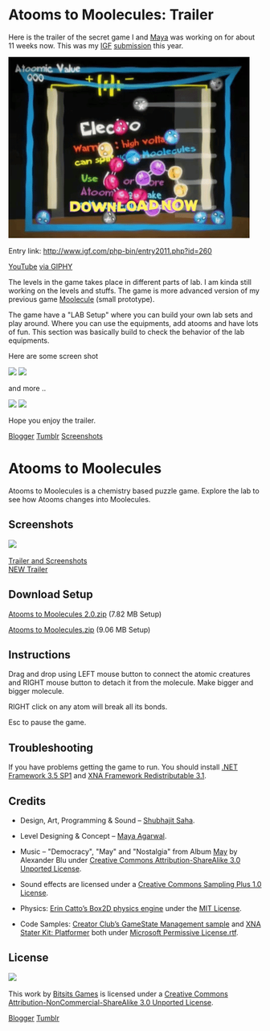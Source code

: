 Atooms to Moolecules: Trailer
===
Here is the trailer of the secret game I and [Maya][Maya Agarwal] was working on for about 11 weeks now. This was my [IGF] [submission] this year. 

[![](https://github.com/Bitsits/Atooms-to-Moolecules-video/raw/master/dypmpdIuuGgOlfM4qH.gif)][video]

Entry link: http://www.igf.com/php-bin/entry2011.php?id=260

[YouTube][video]
[via GIPHY](https://giphy.com/gifs/dypmpdIuuGgOlfM4qH)

[video]: https://youtu.be/F1EuZnheoMQ

The levels in the game takes place in different parts of lab. I am kinda still working on the levels and stuffs. The game is more advanced version of my previous game [Moolecule] (small prototype). 

The game have a "LAB Setup" where you can build your own lab sets and play around. Where you can use the equipments, add atooms and have lots of fun. This section was basically build to check the behavior of the lab equipments. 

Here are some screen shot 

![](https://raw.githubusercontent.com/Bitsits/Atooms-to-Moolecules/master/Blog/Atooms%20to%20Moolecules1.PNG)
![](https://raw.githubusercontent.com/Bitsits/Atooms-to-Moolecules/master/Blog/Atooms%20to%20Moolecules2.png)

and more ..

![](https://raw.githubusercontent.com/Bitsits/Atooms-to-Moolecules/master/Blog/Atooms%20to%20Moolecules3.png)
![](https://raw.githubusercontent.com/Bitsits/Atooms-to-Moolecules/master/Blog/Atooms%20to%20Moolecules4.png)

Hope you enjoy the trailer.

[Moolecule]: https://bitsits.blogspot.com/2010/07/moolecule.html
[IGF]: http://www.igf.com/
[submission]: http://www.igf.com/php-bin/entry2011.php?id=260

[Blogger](https://bitsits.blogspot.com/2010/10/atooms-to-moolecule-trailer.html)
[Tumblr](https://bitsits.tumblr.com/post/96200793650/atooms-to-moolecules-trailer-here-is-the-trailer)
[Screenshots](https://bitsits.tumblr.com/post/96201771160/here-are-some-screen-shot-of-the-game)

Atooms to Moolecules
===
Atooms to Moolecules is a chemistry based puzzle game. Explore the lab to see how Atooms changes into Moolecules.

Screenshots
---
![](https://raw.githubusercontent.com/Bitsits/Atooms-to-Moolecules/master/Blog/Atooms%20to%20Moolecules1.PNG)

[Trailer and Screenshots](https://bitsits.blogspot.com/2010/10/atooms-to-moolecule-trailer.html)  
[NEW Trailer](https://bitsits.blogspot.com/2011/02/atooms-to-moolecule-new-trailer.html)

Download Setup
---
[Atooms to Moolecules 2.0.zip][zip2] (7.82 MB Setup)

[Atooms to Moolecules.zip][zip] (9.06 MB Setup) 


Instructions
---
Drag and drop using LEFT mouse button to connect the atomic creatures and RIGHT mouse button to detach it from the molecule. Make bigger and bigger molecule.

RIGHT click on any atom will break all its bonds.

Esc to pause the game.


Troubleshooting
---
If you have problems getting the game to run. You should install [.NET Framework 3.5 SP1] and [XNA Framework Redistributable 3.1].


Credits
---
- Design, Art, Programming & Sound – [Shubhajit Saha].

- Level Designing & Concept – [Maya Agarwal]. 

- Music – "Democracy", "May" and "Nostalgia" from Album [May](http://www.jamendo.com/en/album/149) by Alexander Blu under [Creative Commons Attribution-ShareAlike 3.0 Unported License].

- Sound effects are licensed under a [Creative Commons Sampling Plus 1.0 License].

- Physics: [Erin Catto’s Box2D physics engine](http://www.box2d.org/) under the [MIT License].

- Code Samples: [Creator Club’s GameState Management sample] and [XNA Stater Kit: Platformer] both under [Microsoft Permissive License.rtf].


License
---
![](https://raw.githubusercontent.com/Bitsits/Atooms-to-Moolecules/master/Blog/cc.png)

This work by [Bitsits Games] is licensed under a [Creative Commons Attribution-NonCommercial-ShareAlike 3.0 Unported License].


[.NET Framework 3.5 SP1]: http://www.microsoft.com/downloads/details.aspx?FamilyID=ab99342f-5d1a-413d-8319-81da479ab0d7
[XNA Framework Redistributable 3.1]: http://www.microsoft.com/downloads/details.aspx?FamilyID=53867a2a-e249-4560-8011-98eb3e799ef2
[Windows Installer 3.1]: http://www.microsoft.com/downloads/details.aspx?displaylang=en&FamilyID=889482fc-5f56-4a38-b838-de776fd4138c

[Creator Club’s GameState Management sample]: http://creators.xna.com/en-US/samples/gamestatemanagement
[XNA Stater Kit: Platformer]: http://msdn.microsoft.com/en-us/library/dd254918.aspx
[Microsoft Permissive License.rtf]: http://creators.xna.com/downloads/?id=15

[MIT License]: http://www.opensource.org/licenses/mit-license.php
[Creative Commons Sampling Plus 1.0 License]: http://creativecommons.org/licenses/sampling+/1.0/
[Creative Commons Attribution-ShareAlike 3.0 Unported License]: http://creativecommons.org/licenses/by-sa/3.0/
[Creative Commons Attribution-NonCommercial-ShareAlike 3.0 Unported License]: http://creativecommons.org/licenses/by-nc-sa/3.0/

[Bitsits Games]: https://bitsits.blogspot.com
[Shubhajit Saha]: https://suvozit.blogspot.com
[Maya Agarwal]: https://mayaagarwal.blogspot.com

[zip]: https://github.com/Bitsits/Atooms-to-Moolecules/raw/master/Atooms%20to%20Moolecules.zip
[zip2]: https://github.com/Bitsits/Atooms-to-Moolecules/raw/master/Atooms%20to%20Moolecules%20(Setup).zip

[Blogger](https://bitsits.blogspot.com/2011/02/atooms-to-moolecule.html)
[Tumblr](https://bitsits.tumblr.com/post/96208273420/atooms-to-moolecules-atooms-to-moolecules-is-a)

